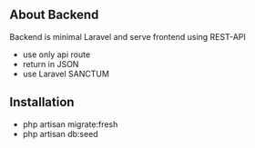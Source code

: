 ## About Backend

Backend is minimal Laravel and serve frontend using REST-API
- use only api route
- return in JSON
- use Laravel SANCTUM

## Installation
- php artisan migrate:fresh
- php artisan db:seed
